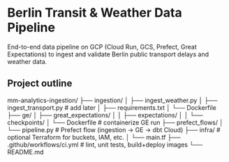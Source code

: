 # Berlin Transit & Weather Data Pipeline

End-to-end data pipeline on GCP (Cloud Run, GCS, Prefect, Great Expectations) to ingest and validate Berlin public transport delays and weather data.


## Project outline

mm-analytics-ingestion/
├── ingestion/
│   ├── ingest_weather.py
│   ├── ingest_transport.py     # add later
│   ├── requirements.txt
│   └── Dockerfile
├── ge/
│   ├── great_expectations/
│   │   ├── expectations/
│   │   └── checkpoints/
│   └── Dockerfile              # containerize GE run
├── prefect_flows/
│   └── pipeline.py             # Prefect flow (ingestion → GE → dbt Cloud)
├── infra/                      # optional Terraform for buckets, IAM, etc.
│   └── main.tf
├── .github/workflows/ci.yml    # lint, unit tests, build+deploy images
└── README.md